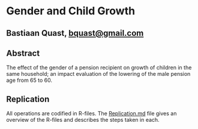 Gender and Child Growth
========================================================
Bastiaan Quast, bquast@gmail.com
--------------------------------------------------------

Abstract
--------------------------------------------------------
The effect of the gender of a pension recipient on growth of children in the same household; an impact evaluation of the lowering of the male pension age from 65 to 60.

Replication
--------------------------------------------------------
All operations are codified in R-files. The [Replication.md](/Replication.md) file gives an overview of the R-files and describes the steps taken in each.
